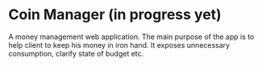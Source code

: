 # Coin Manager (in progress yet)

A money management web application. The main purpose of the app is to help client to keep his money in iron hand. It exposes unnecessary consumption, clarify state of budget etc.
